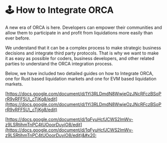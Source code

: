 # 🕹 How to Integrate ORCA

A new era of ORCA is here. Developers can empower their communities and allow them to participate in and profit from liquidations more easily than ever before.

We understand that it can be a complex process to make strategic business decisions and integrate third party protocols. That is why we want to make it as easy as possible for coders, business developers, and other related parties to understand the ORCA integration process.&#x20;

Below, we have included two detailed guides on how to Integrate ORCA, one for Rust based liquidation markets and one for EVM based liquidation markets.

[https://docs.google.com/document/d/1Yi3RLDmdN8WwjeOzJNcRFczBSoPrR9vRFF5U\_cTjKg8/edit](https://docs.google.com/document/d/1Yi3RLDmdN8WwjeOzJNcRFczBSoPrR9vRFF5U\_cTjKg8/edit)

[https://docs.google.com/document/d/1qFyuHcfJCWS2lmWv-z9LSRtihmTnPC4tUOoorDuyiO8/edit](https://docs.google.com/document/d/1qFyuHcfJCWS2lmWv-z9LSRtihmTnPC4tUOoorDuyiO8/edit)&#x20;
